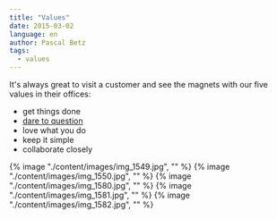 ```yaml
---
title: "Values"
date: 2015-03-02
language: en
author: Pascal Betz
tags:
  - values
---
```


It's always great to visit a customer and see the magnets with our five values in their offices:

- get things done
- [dare to question](http://blog.simplificator.com/2015/02/12/dare-to-question/)
- love what you do
- keep it simple
- collaborate closely

{% image "./content/images/img_1549.jpg", "" %}
{% image "./content/images/img_1550.jpg", "" %}
{% image "./content/images/img_1580.jpg", "" %}
{% image "./content/images/img_1581.jpg", "" %}
{% image "./content/images/img_1582.jpg", "" %}
